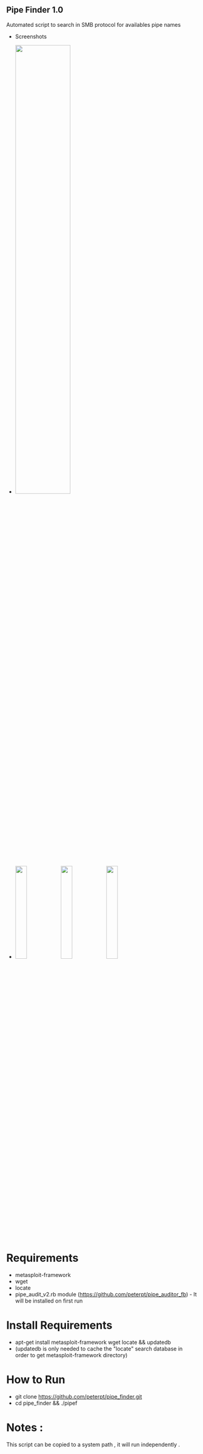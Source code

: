 ## Pipe Finder 1.0
Automated script to search in SMB protocol for availables pipe names

* Screenshots
- <img src="https://s2.postimg.org/ceu9nan09/help.jpg" width="55%"></img>

- <img src="https://s2.postimg.org/spudjjuc9/install.jpg" width="25%"></img><img src="https://s2.postimg.org/w32m67b1l/ipscan.jpg" width="25%"></img><img src="https://s2.postimg.org/k8uv85cnd/listscan.jpg" width="25%"></img>

# Requirements
- metasploit-framework
- wget
- locate
- pipe_audit_v2.rb module (https://github.com/peterpt/pipe_auditor_fb) - It will be installed on first run

# Install Requirements
- apt-get install metasploit-framework wget locate && updatedb
- (updatedb is only needed to cache the "locate" search database in order to get metasploit-framework directory)
# How to Run

- git clone https://github.com/peterpt/pipe_finder.git
- cd pipe_finder && ./pipef

# Notes :
This script can be copied to a system path , it will run independently .
